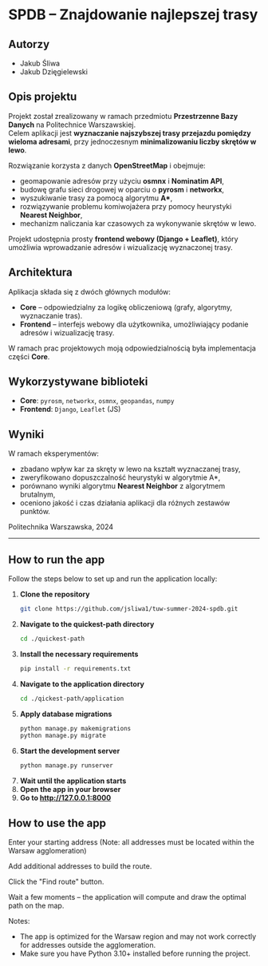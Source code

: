 # SPDB – Znajdowanie najlepszej trasy

## Autorzy
- Jakub Śliwa
- Jakub Dzięgielewski

## Opis projektu
Projekt został zrealizowany w ramach przedmiotu **Przestrzenne Bazy Danych** na Politechnice Warszawskiej.  
Celem aplikacji jest **wyznaczanie najszybszej trasy przejazdu pomiędzy wieloma adresami**, przy jednoczesnym **minimalizowaniu liczby skrętów w lewo**.  

Rozwiązanie korzysta z danych **OpenStreetMap** i obejmuje:
- geomapowanie adresów przy użyciu **osmnx** i **Nominatim API**,  
- budowę grafu sieci drogowej w oparciu o **pyrosm** i **networkx**,  
- wyszukiwanie trasy za pomocą algorytmu **A\***,  
- rozwiązywanie problemu komiwojażera przy pomocy heurystyki **Nearest Neighbor**,  
- mechanizm naliczania kar czasowych za wykonywanie skrętów w lewo.  

Projekt udostępnia prosty **frontend webowy (Django + Leaflet)**, który umożliwia wprowadzanie adresów i wizualizację wyznaczonej trasy.

## Architektura
Aplikacja składa się z dwóch głównych modułów:
- **Core** – odpowiedzialny za logikę obliczeniową (grafy, algorytmy, wyznaczanie tras).
- **Frontend** – interfejs webowy dla użytkownika, umożliwiający podanie adresów i wizualizację trasy.  

W ramach prac projektowych moją odpowiedzialnością była implementacja części **Core**.

## Wykorzystywane biblioteki
- **Core**: `pyrosm`, `networkx`, `osmnx`, `geopandas`, `numpy`  
- **Frontend**: `Django`, `Leaflet` (JS)  

## Wyniki
W ramach eksperymentów:
- zbadano wpływ kar za skręty w lewo na kształt wyznaczanej trasy,  
- zweryfikowano dopuszczalność heurystyki w algorytmie A\*,  
- porównano wyniki algorytmu **Nearest Neighbor** z algorytmem brutalnym,  
- oceniono jakość i czas działania aplikacji dla różnych zestawów punktów.  

Politechnika Warszawska, 2024  

---

## How to run the app

Follow the steps below to set up and run the application locally:

1. **Clone the repository**
   ```bash
   git clone https://github.com/jsliwa1/tuw-summer-2024-spdb.git
2. **Navigate to the quickest-path directory**
    ```bash
    cd ./quickest-path
3. **Install the necessary requirements**
    ```bash
    pip install -r requirements.txt
4. **Navigate to the application directory**
    ```bash
    cd ./qickest-path/application
5. **Apply database migrations**
    ```bash
    python manage.py makemigrations
    python manage.py migrate
6. **Start the development server**
    ```bash
    python manage.py runserver
7. **Wait until the application starts**
8. **Open the app in your browser**
9. **Go to http://127.0.0.1:8000**

## How to use the app
Enter your starting address (Note: all addresses must be located within the Warsaw agglomeration)

Add additional addresses to build the route.

Click the "Find route" button.

Wait a few moments – the application will compute and draw the optimal path on the map.

Notes:
- The app is optimized for the Warsaw region and may not work correctly for addresses outside the agglomeration.
- Make sure you have Python 3.10+ installed before running the project.

